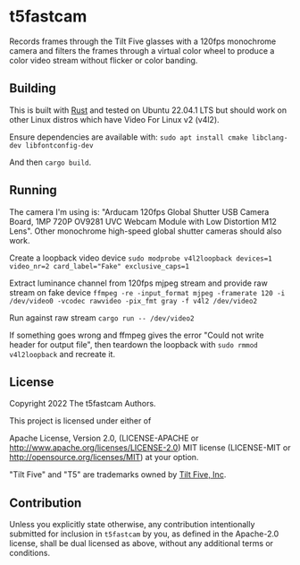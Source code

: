 # t5fastcam

Records frames through the Tilt Five glasses with a 120fps monochrome camera and filters
the frames through a virtual color wheel to produce a color video stream without flicker
or color banding.

## Building

This is built with [Rust](https://www.rust-lang.org/) and tested on Ubuntu 22.04.1 LTS but should work on other Linux distros which have Video For Linux v2 (v4l2).

Ensure dependencies are available with:
`sudo apt install cmake libclang-dev libfontconfig-dev`

And then `cargo build`.

## Running

The camera I'm using is: "Arducam 120fps Global Shutter USB Camera Board, 1MP 720P OV9281 UVC Webcam Module with Low Distortion M12 Lens". Other monochrome high-speed global shutter cameras should also work.

Create a loopback video device
`sudo modprobe v4l2loopback devices=1 video_nr=2 card_label="Fake" exclusive_caps=1`

Extract luminance channel from 120fps mjpeg stream and provide raw stream on fake device
`ffmpeg -re -input_format mjpeg -framerate 120 -i /dev/video0 -vcodec rawvideo -pix_fmt gray -f v4l2 /dev/video2`

Run against raw stream
`cargo run -- /dev/video2`

If something goes wrong and ffmpeg gives the error "Could not write header for output file", then teardown the loopback with `sudo rmmod v4l2loopback` and recreate it.

## License

Copyright 2022 The t5fastcam Authors.

This project is licensed under either of

Apache License, Version 2.0, (LICENSE-APACHE or http://www.apache.org/licenses/LICENSE-2.0)
MIT license (LICENSE-MIT or http://opensource.org/licenses/MIT) at your option.

"Tilt Five" and "T5" are trademarks owned by [Tilt Five, Inc](https://www.tiltfive.com/).

## Contribution

Unless you explicitly state otherwise, any contribution intentionally submitted for inclusion in
`t5fastcam` by you, as defined in the Apache-2.0 license, shall be dual licensed as above,
without any additional terms or conditions.
